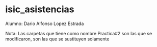 # isic_asistencias

Alumno: Dario Alfonso Lopez Estrada

Nota: Las carpetas que tiene como nombre Practica#2 son las que se modificaron, son las que se sustituyen solamente
